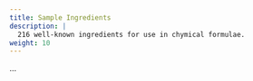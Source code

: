```yaml
---
title: Sample Ingredients
description: |
  216 well-known ingredients for use in chymical formulae.
weight: 10
---
```


...
